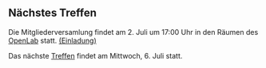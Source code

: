 ## Nächstes Treffen
Die Mitgliederversamlung findet am 2. Juli um 17:00 Uhr in den Räumen des [OpenLab](https://www.openlab-augsburg.de/) statt. [(Einladung)](/download/JHV_2022.pdf)

Das nächste [Treffen](/Treffen/Termine/06_2022/) findet am Mittwoch, 6. Juli statt.
